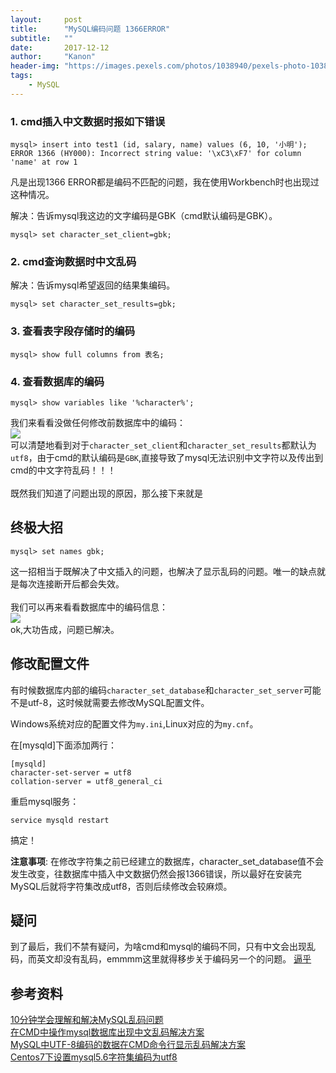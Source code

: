 ```yaml
---
layout:     post
title:      "MySQL编码问题 1366ERROR"
subtitle:   ""
date:       2017-12-12
author:     "Kanon"
header-img: "https://images.pexels.com/photos/1038940/pexels-photo-1038940.jpeg?auto=compress&cs=tinysrgb&dpr=2&h=750&w=1260"
tags:
    - MySQL
---
```


### 1. cmd插入中文数据时报如下错误
```
mysql> insert into test1 (id, salary, name) values (6, 10, '小明');
ERROR 1366 (HY000): Incorrect string value: '\xC3\xF7' for column 'name' at row 1
```
凡是出现1366 ERROR都是编码不匹配的问题，我在使用Workbench时也出现过这种情况。

解决：告诉mysql我这边的文字编码是GBK（cmd默认编码是GBK）。
```
mysql> set character_set_client=gbk;
```

### 2. cmd查询数据时中文乱码
解决：告诉mysql希望返回的结果集编码。
```
mysql> set character_set_results=gbk;
```

### 3. 查看表字段存储时的编码
```
mysql> show full columns from 表名;
```

### 4. 查看数据库的编码
```
mysql> show variables like '%character%';
```
我们来看看没做任何修改前数据库中的编码：<br>
![](http://kanon-blog.oss-cn-hangzhou.aliyuncs.com/encode2.JPG)<br>
可以清楚地看到对于`character_set_client`和`character_set_results`都默认为`utf8`，由于cmd的默认编码是`GBK`,直接导致了mysql无法识别中文字符以及传出到cmd的中文字符乱码！！！<br><br>
既然我们知道了问题出现的原因，那么接下来就是

## 终极大招
```
mysql> set names gbk;
```
这一招相当于既解决了中文插入的问题，也解决了显示乱码的问题。唯一的缺点就是每次连接断开后都会失效。<br><br>
我们可以再来看看数据库中的编码信息：<br>
![](http://kanon-blog.oss-cn-hangzhou.aliyuncs.com/encode.JPG)<br>
ok,大功告成，问题已解决。

## 修改配置文件
有时候数据库内部的编码`character_set_database`和`character_set_server`可能不是utf-8，这时候就需要去修改MySQL配置文件。

Windows系统对应的配置文件为`my.ini`,Linux对应的为`my.cnf`。

在[mysqld]下面添加两行：
```
[mysqld]
character-set-server = utf8
collation-server = utf8_general_ci
```

重启mysql服务：
```
service mysqld restart
```

搞定！

**注意事项**: 在修改字符集之前已经建立的数据库，character_set_database值不会发生改变，往数据库中插入中文数据仍然会报1366错误，所以最好在安装完MySQL后就将字符集改成utf8，否则后续修改会较麻烦。

## 疑问
到了最后，我们不禁有疑问，为啥cmd和mysql的编码不同，只有中文会出现乱码，而英文却没有乱码，emmmm这里就得移步关于编码另一个的问题。
[逼乎](https://www.zhihu.com/question/38500793?sort=created)

## 参考资料
[10分钟学会理解和解决MySQL乱码问题](http://cenalulu.github.io/mysql/mysql-mojibake/)  
[在CMD中操作mysql数据库出现中文乱码解决方案](http://blog.csdn.net/jq_ak47/article/details/55261124)  
[MySQL中UTF-8编码的数据在CMD命令行显示乱码解决方案](http://blog.csdn.net/dunylin/article/details/54947865)  
[Centos7下设置mysql5.6字符集编码为utf8](https://jingyan.baidu.com/article/86112f1398c70827379787f8.html)
<br><br><br><br>
